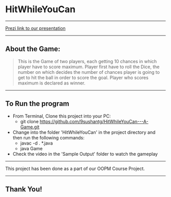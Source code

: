 # HitWhileYouCan
---
[Prezi link to our presentation](https://prezi.com/view/KLqKBvHYRXNs3Kz3PKBh/ "Presentation")

---
## About the Game:
> This is the Game of two players, each getting 10 chances in which player have to score maximum.
> Player first have to roll the Dice, the number on which decides the number of chances player is going to get to hit the ball in order to score the goal.
> Player who scores maximum is declared as winner.

---
## To Run the program
* From Terminal, Clone this project into your PC:
    * git clone https://github.com/9sushantg/HitWhileYouCan---A-Game.git
* Change into the folder 'HitWhileYouCan' in the project directory and then run the following commands:
    * javac -d . *.java
    * java Game
* Check the video in the 'Sample Output' folder to watch the gameplay
---
This project has been done as a part of our OOPM Course Project.

---
## Thank You!
